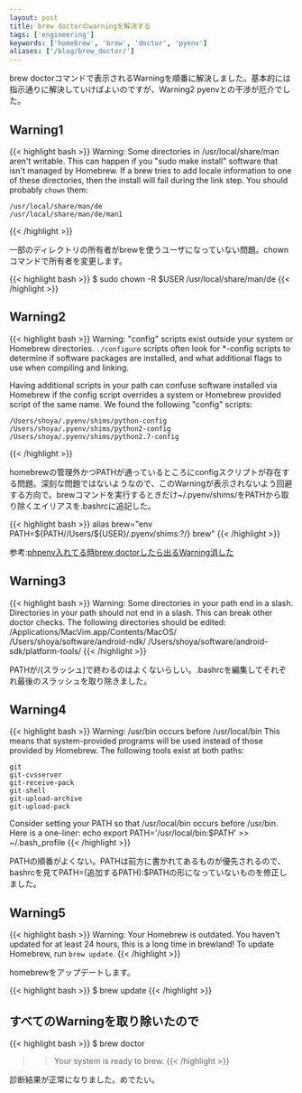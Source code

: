 ```yaml
---
layout: post
title: brew doctorのwarningを解決する
tags: ['engineering']
keywords: ['homebrew', 'brew', 'doctor', 'pyenv']
aliases: ['/blog/brew_doctor/']
---
```


brew doctorコマンドで表示されるWarningを順番に解決しました。基本的には指示通りに解決していけばよいのですが、Warning2 pyenvとの干渉が厄介でした。

## Warning1

{{< highlight bash >}}
Warning: Some directories in /usr/local/share/man aren't writable.
This can happen if you "sudo make install" software that isn't managed
by Homebrew. If a brew tries to add locale information to one of these
directories, then the install will fail during the link step.
You should probably `chown` them:

    /usr/local/share/man/de
    /usr/local/share/man/de/man1
{{< /highlight >}}

一部のディレクトリの所有者がbrewを使うユーザになっていない問題。chownコマンドで所有者を変更します。

{{< highlight bash >}}
$ sudo chown -R $USER /usr/local/share/man/de
{{< /highlight >}}

## Warning2

{{< highlight bash >}}
Warning: "config" scripts exist outside your system or Homebrew directories.
`./configure` scripts often look for *-config scripts to determine if
software packages are installed, and what additional flags to use when
compiling and linking.

Having additional scripts in your path can confuse software installed via
Homebrew if the config script overrides a system or Homebrew provided
script of the same name. We found the following "config" scripts:

    /Users/shoya/.pyenv/shims/python-config
    /Users/shoya/.pyenv/shims/python2-config
    /Users/shoya/.pyenv/shims/python2.7-config
{{< /highlight >}}

homebrewの管理外かつPATHが通っているところにconfigスクリプトが存在する問題。深刻な問題ではないようなので、このWarningが表示されないよう回避する方向で。brewコマンドを実行するときだけ~/.pyenv/shims/をPATHから取り除くエイリアスを.bashrcに追記した。

{{< highlight bash >}}
alias brew="env PATH=${PATH/\/Users\/${USER}\/\.pyenv\/shims:?/} brew"
{{< /highlight >}}

参考:[phpenv入れてる時brew doctorしたら出るWarning消した](http://qiita.com/takc923/items/45386905f70fde9af0e7)

## Warning3

{{< highlight bash >}}
Warning: Some directories in your path end in a slash.
Directories in your path should not end in a slash. This can break other
doctor checks. The following directories should be edited:
    /Applications/MacVim.app/Contents/MacOS/    /Users/shoya/software/android-ndk/    /Users/shoya/software/android-sdk/platform-tools/
{{< /highlight >}}

PATHが/(スラッシュ)で終わるのはよくないらしい。.bashrcを編集してそれぞれ最後のスラッシュを取り除きました。

## Warning4

{{< highlight bash >}}
Warning: /usr/bin occurs before /usr/local/bin
This means that system-provided programs will be used instead of those
provided by Homebrew. The following tools exist at both paths:

    git
    git-cvsserver
    git-receive-pack
    git-shell
    git-upload-archive
    git-upload-pack

Consider setting your PATH so that /usr/local/bin
occurs before /usr/bin. Here is a one-liner:
    echo export PATH='/usr/local/bin:$PATH' >> ~/.bash_profile
{{< /highlight >}}

PATHの順番がよくない。PATHは前方に書かれてあるものが優先されるので、bashrcを見てPATH=(追加するPATH):$PATHの形になっていないものを修正しました。

## Warning5

{{< highlight bash >}}
Warning: Your Homebrew is outdated.
You haven't updated for at least 24 hours, this is a long time in brewland!
To update Homebrew, run `brew update`.
{{< /highlight >}}

homebrewをアップデートします。

{{< highlight bash >}}
$ brew update
{{< /highlight >}}

## すべてのWarningを取り除いたので

{{< highlight bash >}}
$ brew doctor
>> Your system is ready to brew.
{{< /highlight >}}

診断結果が正常になりました。めでたい。
